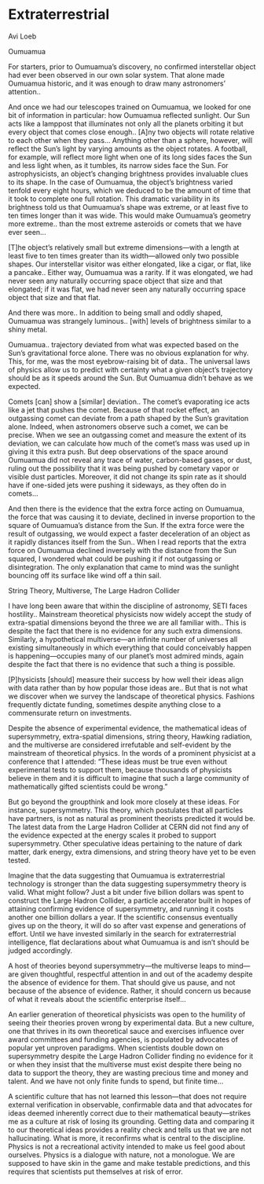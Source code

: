 # Extraterrestrial

Avi Loeb

Oumuamua

For starters, prior to Oumuamua’s discovery, no confirmed interstellar
object had ever been observed in our own solar system. That alone made
Oumuamua historic, and it was enough to draw many astronomers’
attention..

And once we had our telescopes trained on Oumuamua, we looked for one
bit of information in particular: how Oumuamua reflected sunlight.
Our Sun acts like a lamppost that illuminates not only all the planets
orbiting it but every object that comes close enough.. [A]ny two
objects will rotate relative to each other when they pass... Anything
other than a sphere, however, will reflect the Sun’s light by varying
amounts as the object rotates. A football, for example, will reflect
more light when one of its long sides faces the Sun and less light
when, as it tumbles, its narrow sides face the Sun.  For
astrophysicists, an object’s changing brightness provides invaluable
clues to its shape. In the case of Oumuamua, the object’s brightness
varied tenfold every eight hours, which we deduced to be the amount of
time that it took to complete one full rotation. This dramatic
variability in its brightness told us that Oumuamua’s shape was
extreme, or at least five to ten times longer than it was wide.  This
would make Oumuamua’s geometry more extreme.. than the most extreme
asteroids or comets that we have ever seen...

[T]he object’s relatively small but extreme dimensions—with a length
at least five to ten times greater than its width—allowed only two
possible shapes. Our interstellar visitor was either elongated, like a
cigar, or flat, like a pancake.. Either way, Oumuamua was a
rarity. If it was elongated, we had never seen any naturally occurring
space object that size and that elongated; if it was flat, we had
never seen any naturally occurring space object that size and that
flat.

And there was more.. In addition to being small and oddly shaped,
Oumuamua was strangely luminous.. [with] levels of brightness similar
to a shiny metal.

Oumuamua.. trajectory deviated from what was expected based on the
Sun’s gravitational force alone. There was no obvious explanation for
why. This, for me, was the most eyebrow-raising bit of data..  The
universal laws of physics allow us to predict with certainty what a
given object’s trajectory should be as it speeds around the Sun. But
Oumuamua didn’t behave as we expected.

Comets [can] show a [similar] deviation.. The comet’s evaporating ice
acts like a jet that pushes the comet. Because of that rocket effect,
an outgassing comet can deviate from a path shaped by the Sun’s
gravitation alone. Indeed, when astronomers observe such a comet, we
can be precise. When we see an outgassing comet and measure the extent
of its deviation, we can calculate how much of the comet’s mass was
used up in giving it this extra push. But deep observations of the
space around Oumuamua did not reveal any trace of water, carbon-based
gases, or dust, ruling out the possibility that it was being pushed by
cometary vapor or visible dust particles. Moreover, it did not change
its spin rate as it should have if one-sided jets were pushing it
sideways, as they often do in comets...

And then there is the evidence that the extra force acting on
Oumuamua, the force that was causing it to deviate, declined in
inverse proportion to the square of Oumuamua’s distance from the
Sun. If the extra force were the result of outgassing, we would expect
a faster deceleration of an object as it rapidly distances itself from
the Sun.. When I read reports that the extra force on Oumuamua
declined inversely with the distance from the Sun squared, I wondered
what could be pushing it if not outgassing or disintegration. The only
explanation that came to mind was the sunlight bouncing off its
surface like wind off a thin sail.

<a name='junkscience'/>

String Theory, Multiverse, The Large Hadron Collider

I have long been aware that within the discipline of astronomy, SETI
faces hostility.. Mainstream theoretical physicists now widely accept
the study of extra-spatial dimensions beyond the three we are all
familiar with..  This is despite the fact that there is no evidence
for any such extra dimensions. Similarly, a hypothetical multiverse—an
infinite number of universes all existing simultaneously in which
everything that could conceivably happen is happening—occupies many of
our planet’s most admired minds, again despite the fact that there is
no evidence that such a thing is possible.

[P]hysicists [should] measure their success by how well their ideas
align with data rather than by how popular those ideas are.. But that
is not what we discover when we survey the landscape of theoretical
physics.  Fashions frequently dictate funding, sometimes despite
anything close to a commensurate return on investments.

Despite the absence of experimental evidence, the mathematical ideas
of supersymmetry, extra-spatial dimensions, string theory, Hawking
radiation, and the multiverse are considered irrefutable and
self-evident by the mainstream of theoretical physics. In the words of
a prominent physicist at a conference that I attended: “These ideas
must be true even without experimental tests to support them, because
thousands of physicists believe in them and it is difficult to imagine
that such a large community of mathematically gifted scientists could
be wrong.”

But go beyond the groupthink and look more closely at these ideas. For
instance, supersymmetry. This theory, which postulates that all
particles have partners, is not as natural as prominent theorists
predicted it would be. The latest data from the Large Hadron Collider
at CERN did not find any of the evidence expected at the energy scales
it probed to support supersymmetry.  Other speculative ideas
pertaining to the nature of dark matter, dark energy, extra
dimensions, and string theory have yet to be even tested.

Imagine that the data suggesting that Oumuamua is extraterrestrial
technology is stronger than the data suggesting supersymmetry theory
is valid. What might follow? Just a bit under five billion dollars was
spent to construct the Large Hadron Collider, a particle accelerator
built in hopes of attaining confirming evidence of supersymmetry, and
running it costs another one billion dollars a year. If the scientific
consensus eventually gives up on the theory, it will do so after vast
expense and generations of effort. Until we have invested similarly in
the search for extraterrestrial intelligence, flat declarations about
what Oumuamua is and isn’t should be judged accordingly.

A host of theories beyond supersymmetry—the multiverse leaps to mind—
are given thoughtful, respectful attention in and out of the academy
despite the absence of evidence for them. That should give us pause,
and not because of the absence of evidence. Rather, it should concern
us because of what it reveals about the scientific enterprise itself...

An earlier generation of theoretical physicists was open to the
humility of seeing their theories proven wrong by experimental
data. But a new culture, one that thrives in its own theoretical sauce
and exercises influence over award committees and funding agencies, is
populated by advocates of popular yet unproven paradigms. When
scientists double down on supersymmetry despite the Large Hadron
Collider finding no evidence for it or when they insist that the
multiverse must exist despite there being no data to support the
theory, they are wasting precious time and money and talent. And we
have not only finite funds to spend, but finite time...

A scientific culture that has not learned this lesson—that does not
require external verification in observable, confirmable data and that
advocates for ideas deemed inherently correct due to their
mathematical beauty—strikes me as a culture at risk of losing its
grounding. Getting data and comparing it to our theoretical ideas
provides a reality check and tells us that we are not
hallucinating. What is more, it reconfirms what is central to the
discipline.  Physics is not a recreational activity intended to make
us feel good about ourselves. Physics is a dialogue with nature, not a
monologue. We are supposed to have skin in the game and make testable
predictions, and this requires that scientists put themselves at risk
of error.

